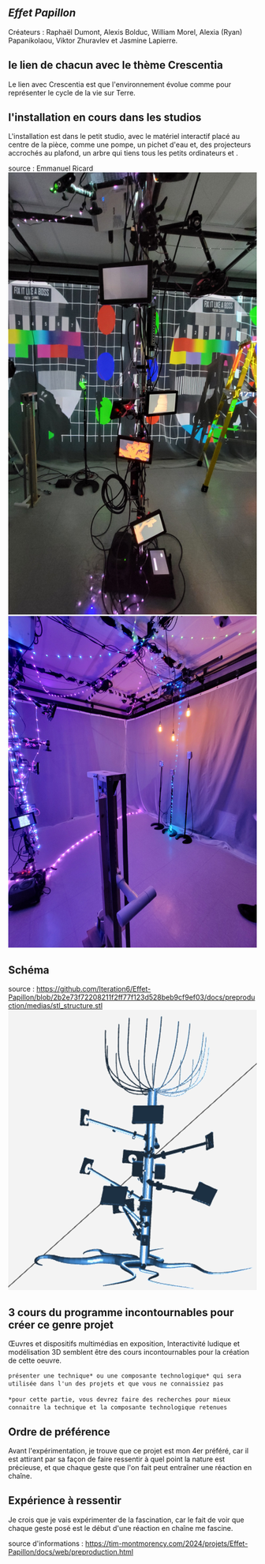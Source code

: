 ## *Effet Papillon*
Créateurs : Raphaël Dumont, Alexis Bolduc, William Morel, Alexia (Ryan) Papanikolaou, Viktor Zhuravlev et Jasmine Lapierre.
## le lien de chacun avec le thème Crescentia
Le lien avec Crescentia est que l'environnement évolue comme pour représenter le cycle de la vie sur Terre.
## l'installation en cours dans les studios
L'installation est dans le petit studio, avec le matériel interactif placé au centre de la pièce, comme une pompe, un pichet d'eau et, des projecteurs accrochés au plafond, un arbre qui tiens tous les petits ordinateurs et .

source : Emmanuel Ricard
![arbre](media/effet_papillon_arbre.jpg)
![arbre](media/effet_papillon_lumiere.jpg)

## Schéma
source : https://github.com/Iteration6/Effet-Papillon/blob/2b2e73f72208211f2ff77f123d528beb9cf9ef03/docs/preproduction/medias/stl_structure.stl
![schéma](media/structure_effet_papillon.png)   


## 3 cours du programme incontournables pour créer ce genre projet
Œuvres et dispositifs multimédias en exposition, Interactivité ludique et modélisation 3D semblent être des cours incontournables pour la création de cette oeuvre.

    présenter une technique* ou une composante technologique* qui sera utilisée dans l'un des projets et que vous ne connaissiez pas

    *pour cette partie, vous devrez faire des recherches pour mieux connaitre la technique et la composante technologique retenues

   ## Ordre de préférence
Avant l'expérimentation, je trouve que ce projet est mon 4er préféré, car il est attirant par sa façon de faire ressentir à quel point la nature est précieuse, et que chaque geste que l'on fait peut entraîner une réaction en chaîne.

## Expérience à ressentir
Je crois que je vais expérimenter de la fascination, car le fait de voir que chaque geste posé est le début d'une réaction en chaîne me fascine.

source d'informations : https://tim-montmorency.com/2024/projets/Effet-Papillon/docs/web/preproduction.html
